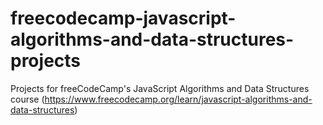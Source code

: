 # freecodecamp-javascript-algorithms-and-data-structures-projects
Projects for freeCodeCamp's JavaScript Algorithms and Data Structures course (https://www.freecodecamp.org/learn/javascript-algorithms-and-data-structures)

